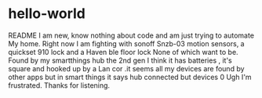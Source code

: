 # hello-world
README
I am new, know nothing about code and am just trying to automate
My home. Right now I am fighting with sonoff
Snzb-03 motion sensors, a quickset 910 lock and a Haven ble floor lock
None of which want to be. Found by my smartthings hub the 2nd gen I think it has batteries , it's square and hooked up by a Lan cor
.it seems all my devices are found by other apps but in smart things it says hub connected but devices 0
Ugh I'm frustrated. Thanks for listening.
